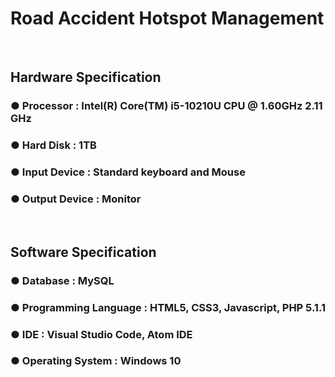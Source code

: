 # Road Accident Hotspot Management
<br>

## Hardware Specification
### ● Processor : Intel(R) Core(TM) i5-10210U CPU @ 1.60GHz 2.11 GHz
### ● Hard Disk : 1TB
### ● Input Device : Standard keyboard and Mouse
### ● Output Device : Monitor
<br>

## Software Specification
### ● Database : MySQL
### ● Programming Language : HTML5, CSS3, Javascript, PHP 5.1.1
### ● IDE : Visual Studio Code, Atom IDE
### ● Operating System : Windows 10
